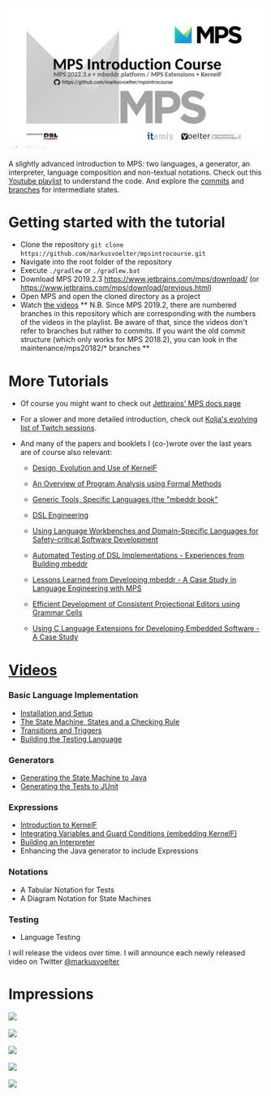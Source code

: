![](https://github.com/markusvoelter/mpsintrocourse/blob/master/stuff/pres.png)

A slightly advanced introduction to MPS: two languages, a generator, an interpreter, language composition and non-textual notations. Check out this [Youtube playlist](https://www.youtube.com/playlist?list=PLrylAcnrHsvhnmO87Ws7B8h8yrvU2sFMb) to understand the code. And explore the [commits](https://github.com/markusvoelter/mpsintrocourse/commits/master) and [branches](https://github.com/markusvoelter/mpsintrocourse/branches) for intermediate states.

# Getting started with the tutorial
* Clone the repository `git clone https://github.com/markusvoelter/mpsintrocourse.git`
* Navigate into the root folder of the repository
* Execute `./gradlew` or `./gradlew.bat`
* Download MPS 2019.2.3 https://www.jetbrains.com/mps/download/ (or https://www.jetbrains.com/mps/download/previous.html)
* Open MPS and open the cloned directory as a project
* Watch [the videos](#videos) ** N.B. Since MPS 2019.2, there are numbered branches in this repository which are corresponding with the numbers of the videos in the playlist. Be aware of that, since the videos don't refer to branches but rather to commits. If you want the old commit structure (which only works for MPS 2018.2), you can look in the maintenance/mps20182/&ast; branches **


# More Tutorials

* Of course you might want to check out [Jetbrains' MPS docs page](https://www.jetbrains.com/mps/learn/)
* For a slower and more detailed introduction, check out [Kolja's evolving list of Twitch sessions](https://www.twitch.tv/collections/OR4XS68jXxWXAw).
* And many of the papers and booklets I (co-)wrote over the last years are of course also relevant:

  * [Design, Evolution and Use of KernelF](http://voelter.de/data/books/kernelf-designEvoUse.pdf)

  * [An Overview of Program Analysis using Formal Methods](http://voelter.de/data/books/introToFormalMethodsAndDSLs-1.1.pdf)

  * [Generic Tools, Specific Languages (the "mbeddr book"](http://voelter.de/data/books/GenericToolsSpecificLanguages-1.0-web.pdf)

  * [DSL Engineering](http://voelter.de/dslbook/markusvoelter-dslengineering-1.0.pdf)

  * [Using Language Workbenches and Domain-Specific Languages for Safety-critical Software Development](http://voelter.de/data/pub/MPS-in-Safety-1.0.pdf)

  * [Automated Testing of DSL Implementations - Experiences from Building mbeddr](http://voelter.de/data/pub/sqj2017-languageTesting.pdf)

  * [Lessons Learned from Developing mbeddr - A Case Study in Language Engineering with MPS](http://voelter.de/data/pub/voelterEtAl2017-buildingMbeddr.pdf)

  * [Efficient Development of Consistent Projectional Editors using Grammar Cells](http://voelter.de/data/pub/voelterEtAl-sle2016.pdf)

  * [Using C Language Extensions for Developing Embedded Software - A Case Study](http://voelter.de/data/pub/mbeddr-cs-oopsla2015-preprint.pdf)




# [Videos](#videos)

### Basic Language Implementation

* [Installation and Setup](https://www.youtube.com/watch?v=OKIyaO8NC9c)
* [The State Machine, States and a Checking Rule](https://www.youtube.com/watch?v=MBwNejfO5JM)
* [Transitions and Triggers](https://www.youtube.com/watch?v=ZYTk5wE3oic)
* [Building the Testing Language](https://www.youtube.com/watch?v=XZx61_HtgB0)

### Generators

* [Generating the State Machine to Java](https://youtu.be/i-65_1E3vuI)
* [Generating the Tests to JUnit](https://youtu.be/CV45iCpIVgk)

### Expressions

* [Introduction to KernelF](https://youtu.be/ZDgH1lbDVRc)
* [Integrating Variables and Guard Conditions (embedding KernelF)](https://youtu.be/4eAdWLb-woQ)
* [Building an Interpreter](https://youtu.be/DqicrdcvlNE)
* Enhancing the Java generator to include Expressions

### Notations

* A Tabular Notation for Tests
* A Diagram Notation for State Machines

### Testing

* Language Testing


I will release the videos over time. I will announce each newly released video on Twitter [@markusvoelter](http://twitter.com/markusvoelter)


# Impressions

![](https://github.com/markusvoelter/mpsintrocourse/blob/master/stuff/sm1.png)


![](https://github.com/markusvoelter/mpsintrocourse/blob/master/stuff/sm2.png)


![](https://github.com/markusvoelter/mpsintrocourse/blob/master/stuff/sm3.png)


![](https://github.com/markusvoelter/mpsintrocourse/blob/master/stuff/sm5.png)


![](https://github.com/markusvoelter/mpsintrocourse/blob/master/stuff/sm4.png)
